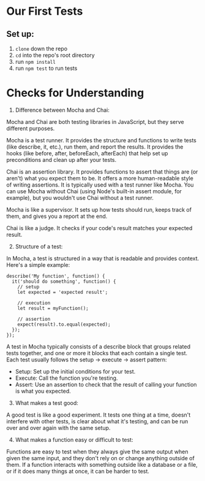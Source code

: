# Our First Tests

## Set up:
1. `clone` down the repo
2. `cd` into the repo's root directory
3. run `npm install`
4. run `npm test` to run tests


# Checks for Understanding
1. Difference between Mocha and Chai:

Mocha and Chai are both testing libraries in JavaScript, but they serve different purposes.

Mocha is a test runner. It provides the structure and functions to write tests (like describe, it, etc.), run them, and report the results. It provides the hooks (like before, after, beforeEach, afterEach) that help set up preconditions and clean up after your tests.

Chai is an assertion library. It provides functions to assert that things are (or aren't) what you expect them to be. It offers a more human-readable style of writing assertions. It is typically used with a test runner like Mocha. You can use Mocha without Chai (using Node's built-in assert module, for example), but you wouldn't use Chai without a test runner.

Mocha is like a supervisor. It sets up how tests should run, keeps track of them, and gives you a report at the end.

Chai is like a judge. It checks if your code's result matches your expected result.

2. Structure of a test:

In Mocha, a test is structured in a way that is readable and provides context. Here's a simple example:
```
describe('My function', function() {
  it('should do something', function() {
    // setup
    let expected = 'expected result';
    
    // execution
    let result = myFunction();

    // assertion
    expect(result).to.equal(expected);
  });
});
```
A test in Mocha typically consists of a describe block that groups related tests together, and one or more it blocks that each contain a single test. Each test usually follows the setup -> execute -> assert pattern:

- Setup: Set up the initial conditions for your test.
- Execute: Call the function you're testing.
- Assert: Use an assertion to check that the result of calling your function is what you expected.

3. What makes a test good:

A good test is like a good experiment. It tests one thing at a time, doesn't interfere with other tests, is clear about what it's testing, and can be run over and over again with the same setup.

4. What makes a function easy or difficult to test:

Functions are easy to test when they always give the same output when given the same input, and they don't rely on or change anything outside of them. If a function interacts with something outside like a database or a file, or if it does many things at once, it can be harder to test.


